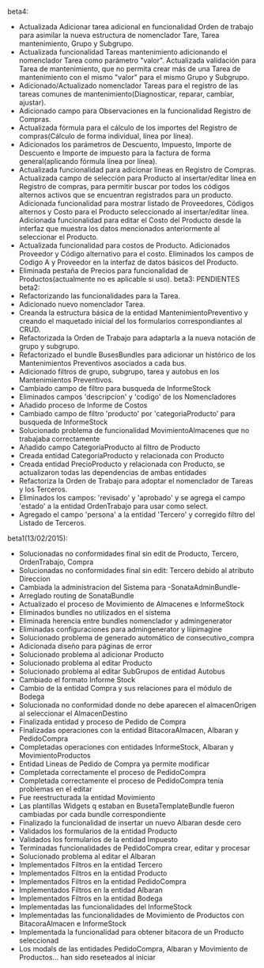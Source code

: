 beta4:
  - Actualizada Adicionar tarea adicional en funcionalidad Orden de trabajo para asimilar la nueva estructura de nomenclador Tare, Tarea mantenimiento, Grupo y Subgrupo.
  - Actualizada funcionalidad Tareas mantenimiento adicionando el nomenclador Tarea como parámetro "valor". Actualizada validación para Tarea de mantenimiento, que no permita crear más de una Tarea de mantenimiento con el mismo "valor" para el mismo Grupo y Subgrupo.
  - Adicionado/Actualizado nomenclador Tareas para el registro de las tareas comunes de mantenimiento(Diagnosticar, reparar, cambiar, ajustar).
  - Adicionado campo para Observaciones en la funcionalidad Registro de Compras.
  - Actualizada fórmula para el cálculo de los importes del Registro de compras(Cálculo de forma individual, línea por línea).
  - Adicionados los parámetros de Descuento, Impuesto, Importe de Descuento e Importe de impuesto para la factura de forma general(aplicando fórmula línea por línea).
  - Actualizada funcionalidad para adicionar líneas en Registro de Compras.
      Actualizada campo de selección para Producto al insertar/editar línea en Registro de compras, para permitir buscar por todos los códigos alternos activos que se encuentran registrados para un producto.
      Adicionada funcionalidad para mostrar listado de Proveedores, Códigos alternos y Costo para el Producto seleccionado al insertar/editar línea.
      Adicionada funcionalidad para editar el Costo del Producto desde la interfaz que muestra los datos mencionados anteriormente al seleccionar el Producto.
  - Actualizada funcionalidad para costos de Producto. Adicionados Proveedor y Código alternativo para el costo.
      Eliminados los campos de Codigo A y Proveedor en la interfaz de datos básicos del Producto.
  - Eliminada pestaña de Precios para funcionalidad de Productos(actualmente no es aplicable si uso).
beta3:
  PENDIENTES
beta2:
  - Refactorizando las funcionalidades para la Tarea.
  - Adicionado nuevo nomenclador Tarea.
  - Creanda la estructura básica de la entidad MantenimientoPreventivo y creando el maquetado inicial del los formularios correspondiantes al CRUD.
  - Refactorizada la Orden de Trabajo para adaptarla a la nueva notación de grupo y subgrupo.
  - Refactorizado el bundle BusesBundles para adicionar un histórico de los Mantenimientos Preventivos asociados a cada bus.
  - Adicionado filtros de grupo, subgrupo, tarea y autobus en los Mantenimientos Preventivos.
  - Cambiado campo de filtro para busqueda de InformeStock
  - Eliminados campos 'descripcion' y 'codigo' de los Nomencladores
  - Añadido proceso de Informe de Costos
  - Cambiado campo de filtro 'producto' por 'categoriaProducto' para busqueda de InformeStock
  - Solucionado problema de funcionalidad MovimientoAlmacenes que no trabajaba correctamente
  - Añadido campo CategoriaProducto al filtro de Producto
  - Creada entidad CategoriaProducto y relacionada con Producto
  - Creada entidad PrecioProducto y relacionada con Producto, se actualizaron todas las dependencias de ambas entidades
  - Refactoriza la Orden de Trabajo para adoptar el nomenclador de Tareas y los Terceros.
  - Eliminados los campos: 'revisado' y 'aprobado' y se agrega el campo 'estado' a la entidad OrdenTrabajo para usar como select.
  - Agregado el campo 'persona' a la entidad 'Tercero' y corregido filtro del Listado de Terceros.

beta1(13/02/2015):
  - Solucionadas no conformidades final sin edit de Producto, Tercero, OrdenTrabajo, Compra
  - Solucionadas no conformidades final sin edit: Tercero debido al atributo Direccion
  - Cambiada la administracion del Sistema para -SonataAdminBundle-
  - Arreglado routing de SonataBundle
  - Actualizado el proceso de Movimiento de Almacenes e InformeStock
  - Eliminados bundles no utilizados en el sistema
  - Eliminada herencia entre bundles nomenclador y admingenerator
  - Eliminadas configuraciones para admingenerator y liipimagine
  - Solucionado problema de generado automático de consecutivo_compra
  - Adicionada diseño para páginas de error
  - Solucionado problema al adicionar Producto
  - Solucionado problema al editar Producto
  - Solucionado problema al editar SubGrupos de entidad Autobus
  - Cambiado el formato Informe Stock
  - Cambio de la entidad Compra y sus relaciones para el módulo de Bodega
  - Solucionada no conformidad donde no debe aparecen el almacenOrigen al seleccionar el AlmacenDestino
  - Finalizada entidad y proceso de Pedido de Compra
  - Finalizadas operaciones con la entidad BitacoraAlmacen, Albaran y PedidoCompra
  - Completadas operaciones con entidades InformeStock, Albaran y MovimientoProductos
  - Entidad Lineas de Pedido de Compra ya permite modificar
  - Completada correctamente el proceso de PedidoCompra
  - Completada correctamente el proceso de PedidoCompra tenia problemas en el editar
  - Fue reestructurada la entidad Movimiento
  - Las plantillas Widgets q estaban en BusetaTemplateBundle fueron cambiadas por cada bundle correspondiente
  - Finalizado la funcionalidad de insertar un nuevo Albaran desde cero
  - Validados los formularios de la entidad Producto
  - Validados los formularios de la entidad Impuesto
  - Terminadas funcionalidades de PedidoCompra crear, editar y procesar
  - Solucionado problema al editar el Albaran
  - Implementados Filtros en la entidad Tercero
  - Implementados Filtros en la entidad Producto
  - Implementados Filtros en la entidad PedidoCompra
  - Implementados Filtros en la entidad Albaran
  - Implementados Filtros en la entidad Bodega
  - Implementadas las funcionalidades del InformeStock
  - Implementadas las funcionalidades de Movimiento de Productos con BitacoraAlmacen e InformeStock
  - Implementada la funcionalidad para obtener bitacora de un Producto seleccionad
  - Los modals de las entidades PedidoCompra, Albaran y Movimiento de Productos... han sido reseteados al iniciar

